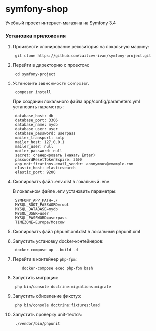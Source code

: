 symfony-shop
===========

Учебный проект интернет-магазина на Symfony 3.4

### Установка приложения
1. Произвести клонирование репозитория на локальную машину:

        git clone https://github.com/zaitcev-ivan/symfony-project.git

2. Перейти в директорию с проектом:

        cd symfony-project

3. Установить зависимости composer:
    
        composer install
    
    При создании локального файла app/config/parameters.yml установить параметры:
    
        database_host: db
        database_port: 3306
        database_name: mydb
        database_user: user
        database_password: userpass
        mailer_transport: smtp
        mailer_host: 127.0.0.1
        mailer_user: null
        mailer_password: null
        secret: сгенерировать (нажать Enter)
        passwordResetTokenExpire: 3600
        app.notifications.email_sender: anonymous@example.com
        elastic_host: elasticsearch
        elastic_port: 9200
        
4. Скопировать файл .env.dist в локальный .env
    
    В локальном файле .env установить параметры:
    
        SYMFONY_APP_PATH=./
        MYSQL_ROOT_PASSWORD=root
        MYSQL_DATABASE=mydb
        MYSQL_USER=user
        MYSQL_PASSWORD=userpass
        TIMEZONE=Europe/Moscow
        
5. Скопировать файл phpunit.xml.dist в локальный phpunit.xml
        
6. Запустить установку docker-контейнеров:
    
        docker-compose up --build -d
    
7. Перейти в контейнер `php-fpm`:
       
           docker-compose exec php-fpm bash
           
8. Запустить миграции:

        php bin/console doctrine:migrations:migrate

9. Запустить обновление фикстур:
        
        php bin/console doctrine:fixtures:load

7. Запустить проверку unit-тестов:

        ./vendor/bin/phpunit